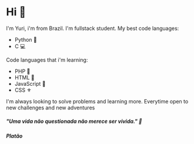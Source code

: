 # Hi 👋

I'm Yuri, i'm from Brazil. I'm fullstack student. 
My best code languages:
- Python 🐍
- C 💻

Code languages that i'm learning:
- PHP 🐘
- HTML 🔰
- JavaScript 🔱
- CSS ⚜️

I'm always looking to solve problems and learning more. Everytime open to new challenges and new adventures
##### "Uma vida não questionada não merece ser vivida." 🌌
##### Platão


